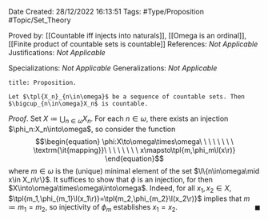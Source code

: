 <div class="topSpace"></div>

Date Created: 28/12/2022 16:13:51
Tags: #Type/Proposition #Topic/Set_Theory

Proved by: [[Countable iff injects into naturals]], [[Omega is an ordinal]], [[Finite product of countable sets is countable]]
References: _Not Applicable_
Justifications: _Not Applicable_

Specializations: _Not Applicable_
Generalizations: _Not Applicable_

``` ad-Proposition
title: Proposition.

Let $\tpl{X_n}_{n\in\omega}$ be a sequence of countable sets. Then $\bigcup_{n\in\omega}X_n$ is countable.

```

_Proof_. Set $X\coloneqq\bigcup_{n\in\omega}X_n$. For each $n\in\omega$, there exists an injection $\phi_n:X_n\into\omega$, so consider the function
$$\begin{equation}
    \phi:X\to\omega\times\omega\ \ \ \ \ \ \ \ \textrm{\it{mapping}}\ \ \ \ \ \ \ \ x\mapsto\tpl{m,\phi_m\l(x\r)}
\end{equation}$$
where $m\in\omega$ is the (unique) minimal element of the set $\l\{n\in\omega\mid x\in X_n\r\}$. It suffices to show that $\phi$ is an injection, for then $X\into\omega\times\omega\into\omega$. Indeed, for all $x_1,x_2\in X$, $\tpl{m_1,\phi_{m_1}\l(x_1\r)}=\tpl{m_2,\phi_{m_2}\l(x_2\r)}$ implies that $m\coloneqq m_1=m_2$, so injectivity of $\phi_m$ establishes $x_1=x_2$.<span style="float:right;">$\blacksquare$</span>
